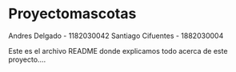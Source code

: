 # Proyectomascotas

Andres Delgado - 1182030042
Santiago Cifuentes - 1882030004

Este es el archivo README donde explicamos todo acerca de este proyecto….
